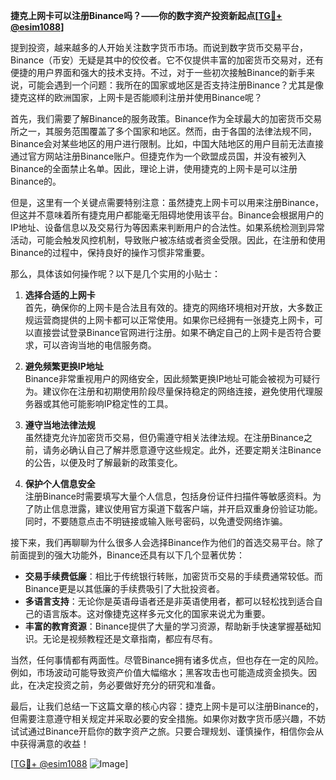 **捷克上网卡可以注册Binance吗？——你的数字资产投资新起点[[TG💪+ @esim1088](https://t.me/s/esim1088)]**

提到投资，越来越多的人开始关注数字货币市场。而说到数字货币交易平台，Binance（币安）无疑是其中的佼佼者。它不仅提供丰富的加密货币交易对，还有便捷的用户界面和强大的技术支持。不过，对于一些初次接触Binance的新手来说，可能会遇到一个问题：我所在的国家或地区是否支持注册Binance？尤其是像捷克这样的欧洲国家，上网卡是否能顺利注册并使用Binance呢？

首先，我们需要了解Binance的服务政策。Binance作为全球最大的加密货币交易所之一，其服务范围覆盖了多个国家和地区。然而，由于各国的法律法规不同，Binance会对某些地区的用户进行限制。比如，中国大陆地区的用户目前无法直接通过官方网站注册Binance账户。但捷克作为一个欧盟成员国，并没有被列入Binance的全面禁止名单。因此，理论上讲，使用捷克的上网卡是可以注册Binance的。

但是，这里有一个关键点需要特别注意：虽然捷克上网卡可以用来注册Binance，但这并不意味着所有捷克用户都能毫无阻碍地使用该平台。Binance会根据用户的IP地址、设备信息以及交易行为等因素来判断用户的合法性。如果系统检测到异常活动，可能会触发风控机制，导致账户被冻结或者资金受限。因此，在注册和使用Binance的过程中，保持良好的操作习惯非常重要。

那么，具体该如何操作呢？以下是几个实用的小贴士：

1. **选择合适的上网卡**  
   首先，确保你的上网卡是合法且有效的。捷克的网络环境相对开放，大多数正规运营商提供的上网卡都可以正常使用。如果你已经拥有一张捷克上网卡，可以直接尝试登录Binance官网进行注册。如果不确定自己的上网卡是否符合要求，可以咨询当地的电信服务商。

2. **避免频繁更换IP地址**  
   Binance非常重视用户的网络安全，因此频繁更换IP地址可能会被视为可疑行为。建议你在注册和初期使用阶段尽量保持稳定的网络连接，避免使用代理服务器或其他可能影响IP稳定性的工具。

3. **遵守当地法律法规**  
   虽然捷克允许加密货币交易，但仍需遵守相关法律法规。在注册Binance之前，请务必确认自己了解并愿意遵守这些规定。此外，还要定期关注Binance的公告，以便及时了解最新的政策变化。

4. **保护个人信息安全**  
   注册Binance时需要填写大量个人信息，包括身份证件扫描件等敏感资料。为了防止信息泄露，建议使用官方渠道下载客户端，并开启双重身份验证功能。同时，不要随意点击不明链接或输入账号密码，以免遭受网络诈骗。

接下来，我们再聊聊为什么很多人会选择Binance作为他们的首选交易平台。除了前面提到的强大功能外，Binance还具有以下几个显著优势：

- **交易手续费低廉**：相比于传统银行转账，加密货币交易的手续费通常较低。而Binance更是以其低廉的手续费吸引了大批投资者。
- **多语言支持**：无论你是英语母语者还是非英语使用者，都可以轻松找到适合自己的语言版本。这对像捷克这样多元文化的国家来说尤为重要。
- **丰富的教育资源**：Binance提供了大量的学习资源，帮助新手快速掌握基础知识。无论是视频教程还是文章指南，都应有尽有。

当然，任何事情都有两面性。尽管Binance拥有诸多优点，但也存在一定的风险。例如，市场波动可能导致资产价值大幅缩水；黑客攻击也可能造成资金损失。因此，在决定投资之前，务必要做好充分的研究和准备。

最后，让我们总结一下这篇文章的核心内容：捷克上网卡是可以注册Binance的，但需要注意遵守相关规定并采取必要的安全措施。如果你对数字货币感兴趣，不妨试试通过Binance开启你的数字资产之旅。只要合理规划、谨慎操作，相信你会从中获得满意的收益！

[[TG💪+ @esim1088](https://t.me/s/esim1088) ![Image](https://i.postimg.cc/4NQfJmqS/Snipaste-2025-05-13-00-14-12.png)]